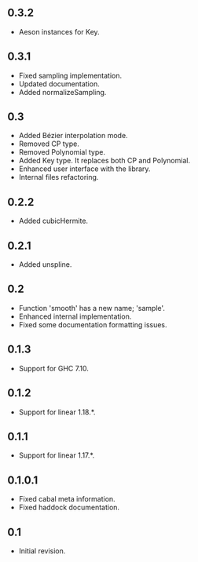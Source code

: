 ## 0.3.2

- Aeson instances for Key.

## 0.3.1

- Fixed sampling implementation.
- Updated documentation.
- Added normalizeSampling.

## 0.3

- Added Bézier interpolation mode.
- Removed CP type.
- Removed Polynomial type.
- Added Key type. It replaces both CP and Polynomial.
- Enhanced user interface with the library.
- Internal files refactoring.

## 0.2.2

- Added cubicHermite.

## 0.2.1

- Added unspline.

## 0.2

- Function 'smooth' has a new name; 'sample'.
- Enhanced internal implementation.
- Fixed some documentation formatting issues.

## 0.1.3

- Support for GHC 7.10.

## 0.1.2

- Support for linear 1.18.*.

## 0.1.1

- Support for linear 1.17.*.

## 0.1.0.1

- Fixed cabal meta information.
- Fixed haddock documentation.

## 0.1

- Initial revision.
